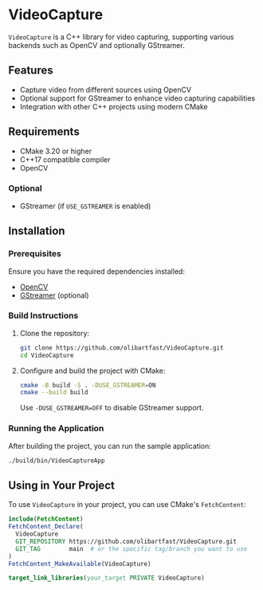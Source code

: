 # VideoCapture

`VideoCapture` is a C++ library for video capturing, supporting various backends such as OpenCV and optionally GStreamer.

## Features

- Capture video from different sources using OpenCV
- Optional support for GStreamer to enhance video capturing capabilities
- Integration with other C++ projects using modern CMake

## Requirements

- CMake 3.20 or higher
- C++17 compatible compiler
- OpenCV

### Optional

- GStreamer (if `USE_GSTREAMER` is enabled)

## Installation

### Prerequisites

Ensure you have the required dependencies installed:

- [OpenCV](https://opencv.org/)
- [GStreamer](https://gstreamer.freedesktop.org/) (optional)

### Build Instructions

1. Clone the repository:

    ```bash
    git clone https://github.com/olibartfast/VideoCapture.git
    cd VideoCapture
    ```

2. Configure and build the project with CMake:

    ```bash
    cmake -B build -S . -DUSE_GSTREAMER=ON
    cmake --build build
    ```

   Use `-DUSE_GSTREAMER=OFF` to disable GStreamer support.

### Running the Application

After building the project, you can run the sample application:

```bash
./build/bin/VideoCaptureApp
```

## Using in Your Project

To use `VideoCapture` in your project, you can use CMake's `FetchContent`:

```cmake
include(FetchContent)
FetchContent_Declare(
  VideoCapture
  GIT_REPOSITORY https://github.com/olibartfast/VideoCapture.git
  GIT_TAG        main  # or the specific tag/branch you want to use
)
FetchContent_MakeAvailable(VideoCapture)

target_link_libraries(your_target PRIVATE VideoCapture)
```

